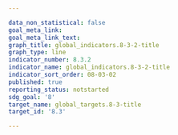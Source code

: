 ```yaml
---

data_non_statistical: false
goal_meta_link: 
goal_meta_link_text: 
graph_title: global_indicators.8-3-2-title
graph_type: line
indicator_number: 8.3.2
indicator_name: global_indicators.8-3-2-title
indicator_sort_order: 08-03-02
published: true
reporting_status: notstarted
sdg_goal: '8'
target_name: global_targets.8-3-title
target_id: '8.3'

---
```

